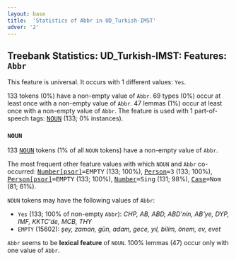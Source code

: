 ```yaml
---
layout: base
title:  'Statistics of Abbr in UD_Turkish-IMST'
udver: '2'
---
```


## Treebank Statistics: UD_Turkish-IMST: Features: `Abbr`

This feature is universal.
It occurs with 1 different values: `Yes`.

133 tokens (0%) have a non-empty value of `Abbr`.
69 types (0%) occur at least once with a non-empty value of `Abbr`.
47 lemmas (1%) occur at least once with a non-empty value of `Abbr`.
The feature is used with 1 part-of-speech tags: <tt><a href="tr_imst-pos-NOUN.html">NOUN</a></tt> (133; 0% instances).

### `NOUN`

133 <tt><a href="tr_imst-pos-NOUN.html">NOUN</a></tt> tokens (1% of all `NOUN` tokens) have a non-empty value of `Abbr`.

The most frequent other feature values with which `NOUN` and `Abbr` co-occurred: <tt><a href="tr_imst-feat-Number-psor.html">Number[psor]</a></tt><tt>=EMPTY</tt> (133; 100%), <tt><a href="tr_imst-feat-Person.html">Person</a></tt><tt>=3</tt> (133; 100%), <tt><a href="tr_imst-feat-Person-psor.html">Person[psor]</a></tt><tt>=EMPTY</tt> (133; 100%), <tt><a href="tr_imst-feat-Number.html">Number</a></tt><tt>=Sing</tt> (131; 98%), <tt><a href="tr_imst-feat-Case.html">Case</a></tt><tt>=Nom</tt> (81; 61%).

`NOUN` tokens may have the following values of `Abbr`:

* `Yes` (133; 100% of non-empty `Abbr`): <em>CHP, AB, ABD, ABD'nin, AB'ye, DYP, IMF, KKTC'de, MCB, THY</em>
* `EMPTY` (15602): <em>şey, zaman, gün, adam, gece, yıl, bilim, önem, ev, evet</em>

`Abbr` seems to be **lexical feature** of `NOUN`. 100% lemmas (47) occur only with one value of `Abbr`.

